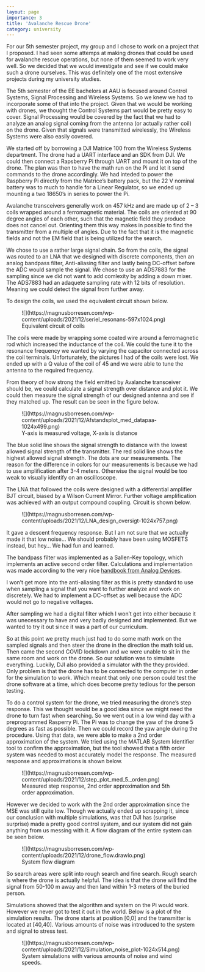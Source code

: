```yaml
---
layout: page
importance: 3
title: 'Avalanche Rescue Drone'
category: university
---
```


For our 5th semester project, my group and I chose to work on a project that I proposed. I had seen some attemps at making drones that could be used for avalanche rescue operations, but none of them seemed to work very well. So we decided that we would investigate and see if we could make such a drone ourselves. This was definitely one of the most extensive projects during my university studies.

The 5th semester of the EE bachelors at AAU is focused around Control Systems, Signal Processing and Wireless Systems. So we knew we had to incorporate some of that into the project. Given that we would be working with drones, we thought the Control Systems part would be pretty easy to cover. Signal Processing would be covered by the fact that we had to analyze an analog signal coming from the antenna (or actually rather coil) on the drone. Given that signals were transmitted wirelessly, the Wireless Systems were also easily covered.

We started off by borrowing a DJI Matrice 100 from the Wireless Systems department. The drone had a UART interface and an SDK from DJI. We could then connect a Rapsberry Pi through UART and mount it on top of the drone. The plan was then to have the math run on the Pi and let it send commands to the drone accordingly. We had inteded to power the Raspberry Pi directly from the Matrice’s battery pack, but the 22 V nominal battery was to much to handle for a Linear Regulator, so we ended up mounting a two 18650’s in series to power the Pi.

Avalanche transceivers generally work on 457 kHz and are made up of 2 – 3 coils wrapped around a ferromagnetic material. The coils are oriented at 90 degree angles of each other, such that the magnetic field they produce does not cancel out. Orienting them this way makes in possible to find the transmitter from a multiple of angles. Due to the fact that it is the magnetic fields and not the EM field that is being utilized for the search.

We chose to use a rather large signal chain. So from the coils, the signal was routed to an LNA that we designed with discrete components, then an analog bandpass filter, Anti-aliasing filter and lastly being DC-offset before the ADC would sample the signal. We chose to use an ADS7883 for the sampling since we did not want to add comlexity by adding a down mixer. The ADS7883 had an adaquete sampling rate with 12 bits of resolution. Meaning we could detect the signal from further away.

To design the coils, we used the equivalent circuit shown below.

<div class="wp-block-image"><figure class="aligncenter size-large is-resized">![](https://magnusborresen.com/wp-content/uploads/2021/12/seriel_resonans-597x1024.png)<figcaption>Equivalent circuit of coils</figcaption></figure></div>The coils were made by wrapping some coated wire around a ferromagnetic rod which increased the inductance of the coil. We could the tune it to the resonance frequency we wanted by varying the capacitor connected across the coil terminals. Unfortunately, the pictures I had of the coils were lost. We ended up with a Q value of the coil of 45 and we were able to tune the antenna to the required frequency.

From theory of how strong the field emitted by Avalanche transceiver should be, we could calculate a signal strength over distance and plot it. We could then measure the signal strength of our designed antenna and see if they matched up. The result can be seen in the figure below.

<div class="wp-block-image"><figure class="aligncenter size-large is-resized">![](https://magnusborresen.com/wp-content/uploads/2021/12/Afstandsplot_med_datapaa-1024x499.png)<figcaption>Y-axis is measured voltage, X-axis is distance</figcaption></figure></div>The blue solid line shows the signal strength to distance with the lowest allowed signal strength of the transmitter. The red solid line shows the highest allowed signal strength. The dots are our measurements. The reason for the difference in colors for our measurements is because we had to use amplification after 3-4 meters. Otherwise the signal would be too weak to visually identify on an oscilloscope.

The LNA that followed the coils were designed with a differential amplifier BJT circuit, biased by a Wilson Current Mirror. Further voltage amplification was achieved with an output compound coupling. Circuit is shown below.

<div class="wp-block-image"><figure class="aligncenter size-large is-resized">![](https://magnusborresen.com/wp-content/uploads/2021/12/LNA_design_oversigt-1024x757.png)</figure></div>It gave a descent frequency response. But I am not sure that we actually made it that low noise… We should probably have been using MOSFETS instead, but hey… We had fun and learned.

The bandpass filter was implemented as a Sallen-Key topology, which implements an active second order filter. Calculations and implementation was made according to the very nice [handb](<https://www.analog.com/media/en/training-seminars/design-handbooks/Basic-Linear-Design/Chapter8.pdf? fbclid=IwAR0Dex1RccXly5lKh_jKvWUySV0ouwJgtTJv3xNLcxjBjuMLkIUCUeHTny4>)[ook from Analog Devices](<https://www.analog.com/media/en/training-seminars/design-handbooks/Basic-Linear-Design/Chapter8.pdf? fbclid=IwAR0Dex1RccXly5lKh_jKvWUySV0ouwJgtTJv3xNLcxjBjuMLkIUCUeHTny4>).

I won’t get more into the anti-aliasing filter as this is pretty standard to use when sampling a signal that you want to further analyze and work on discretely. We had to implement a DC-offset as well because the ADC would not go to negative voltages.

After sampling we had a digital filter which I won’t get into either because it was unecessary to have and very badly designed and implemented. But we wanted to try it out since it was a part of our curriculum.

So at this point we pretty much just had to do some math work on the sampled signals and then steer the drone in the direction the math told us. Then came the second COVID lockdown and we were unable to sit in the same room and work on the drone. So our solution was to simulate everything. Luckily, DJI also provided a simulator with the they provided. Only problem is that the drone has to be connected to the computer in order for the simulation to work. Which meant that only one person could test the drone software at a time, which does become pretty tedious for the person testing.

To do a control system for the drone, we tried measuring the drone’s step response. This we thought would be a good idea since we might need the drone to turn fast when searching. So we went out in a low wind day with a preprogrammed Rasperry Pi. The Pi was to change the yaw of the drone 5 degrees as fast as possible. Then we could record the yaw angle during the procedure. Using that data, we were able to make a 2nd order approximation of the system. We tried using the MATLAB System Identifier tool to confirm the approximation, but the tool showed that a fifth order system was needed to most accurately model the response. The measured response and approximations is shown below.

<div class="wp-block-image"><figure class="aligncenter size-full is-resized">![](https://magnusborresen.com/wp-content/uploads/2021/12/step_plot_med_5._orden.png)<figcaption>Measured step response, 2nd order approximation and 5th order approximation.</figcaption></figure></div>However we decided to work with the 2nd order approximation since the MSE was still quite low. Though we actually ended up scrapping it, since our conclusion with multiple simulations, was that DJI has (surprise surprise) made a pretty good control system, and our system did not gain anything from us messing with it. A flow diagram of the entire system can be seen below.

<div class="wp-block-image"><figure class="aligncenter size-full is-resized">![](https://magnusborresen.com/wp-content/uploads/2021/12/drone_flow.drawio.png)<figcaption>System flow diagram</figcaption></figure></div>So search areas were split into rough search and fine search. Rough search is where the drone is actually helpful. The idea is that the drone will find the signal from 50-100 m away and then land within 1-3 meters of the buried person.

Simulations showed that the algorithm and system on the Pi would work. However we never got to test it out in the world. Below is a plot of the simulation results. The drone starts at position \[0,0\] and the transmitter is located at \[40,40\]. Various amounts of noise was introduced to the system and signal to stress test.

<div class="wp-block-image"><figure class="aligncenter size-large">![](https://magnusborresen.com/wp-content/uploads/2021/12/Simulation_noise_plot-1024x514.png)<figcaption>System simulations with various amounts of noise and wind speeds. </figcaption></figure></div>